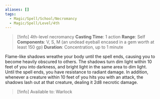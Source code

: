 ```yaml
---
aliases: []
tags:
  - Magic/Spell/School/Necromancy
  - Magic/Spell/Level/4th
---
```

>[!info]
>4th-level necromancy
>**Casting Time**: 1 action
>**Range**: Self
>**Components**: V, S, M (an undead eyeball encased in a gem worth at least 150 gp)
>**Duration**: Concentration, up to 1 minute

Flame-like shadows wreathe your body until the spell ends, causing you to become heavily obscured to others. The shadows turn dim light within 10 feet of you into darkness, and bright light in the same area to dim light.<br>
Until the spell ends, you have resistance to radiant damage. In addition, whenever a creature within 10 feet of you hits you with an attack, the shadows lash out at that creature, dealing it 2d8 necrotic damage.<br>
>[!info] Available to:
>Warlock